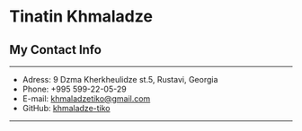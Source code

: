 # Tinatin Khmaladze

## My Contact Info 

---

- Adress: 9 Dzma Kherkheulidze st.5, Rustavi, Georgia
- Phone: +995 599-22-05-29
- E-mail: khmaladzetiko@gmail.com
- GitHub: <a href=https://github.com/khmaladze-tiko>khmaladze-tiko</a>

---


